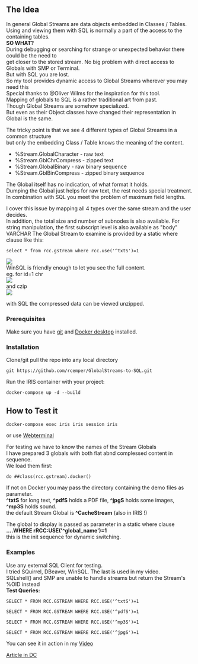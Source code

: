 ## The Idea  
In general Global Streams are data objects embedded in Classes / Tables.  
Using and viewing them with SQL is normally a part of the access to the containing tables.  
**SO WHAT?**  
During debugging or searching for strange or unexpected behavior there could be the need to    
get closer to the stored stream. No big problem with direct access to Globals with SMP or Terminal.  
But with SQL you are lost.  
So my tool provides dynamic access to Global Streams wherever you may need this  
Special thanks to  @Oliver Wilms  for the inspiration for this tool.   
Mapping of globals to SQL is a rather traditional art from past.  
Though Global Streams are somehow specialized.  
But even as their Object classes have changed their representation in Global is the same.
   
The tricky point is that we see 4 different types of Global Streams in a common structure  
but only the embedding Class / Table knows the meaning of the content.   
- %Stream.GlobalCharacter   -  raw text  
- %Stream.GblChrCompress - zipped text  
- %Stream.GlobalBinary - raw binary sequence  
- %Stream.GblBinCompress - zipped binary sequence  
   
The Global itself has no indication, of what format it holds.  
Dumping the Global just helps for raw text, the rest needs special treatment.  
In combination with SQL you meet the problem of maximum field lengths.  
  
I cover this issue by mapping all 4 types over the same stream and the user decides.   
In addition, the total size and number of subnodes is also available.
For string manipulation, the first subscript level is also available as "body" VARCHAR
The Global Stream to examine is provided by a static where clause like this:
```
select * from rcc.gstream where rcc.use('^txtS')=1
```
![](https://community.intersystems.com/sites/default/files/inline/images/images/image(5234).png)  
WinSQL is friendly enough to let you see the full content.   
eg. for id=1  chr    
![](https://community.intersystems.com/sites/default/files/inline/images/images/image(5235).png)   
and czip   
![](https://community.intersystems.com/sites/default/files/inline/images/images/image(5236).png)  

with SQL the compressed data can be viewed unzipped.

### Prerequisites
Make sure you have [git](https://git-scm.com/book/en/v2/Getting-Started-Installing-Git) and [Docker desktop](https://www.docker.com/products/docker-desktop) installed.

### Installation 
Clone/git pull the repo into any local directory
```
git https://github.com/rcemper/GlobalStreams-to-SQL.git
```
Run the IRIS container with your project: 
```
docker-compose up -d --build
```
## How to Test it
```
docker-compose exec iris iris session iris
```
or use [Webterminal](http://localhost:42773/terminal/)  

For testing we have to know the names of the Stream Globals  
I have prepared 3 globals with both flat abnd complessed content in sequence.   
We load them first:  
```
do ##class(rcc.gstream).docker()     
```
If not on Docker you may pass the directory containing the demo files as parameter.   
**^txtS** for long text, **^pdfS** holds a PDF file, **^jpgS** holds some images, **^mp3S** holds sound.  
the default Stream Global is **^CacheStream** (also in IRIS !)    

The global to display is passed as parameter in a static where clause  
**....WHERE rRCC:USE('^global_name')=1**   
this is the init sequence for dynamic switching.   

### Examples
Use any external SQL Client for testing.   
I tried SQuirrel, DBeaver, WinSQL.   The last is used in my video.     
SQLshell() and SMP are unable to handle streams but return the Stream's %OID instead   
**Test Queries:**       
```
SELECT * FROM RCC.GSTREAM WHERE RCC.USE('^txtS')=1
```
```
SELECT * FROM RCC.GSTREAM WHERE RCC.USE('^pdfS')=1
```
```
SELECT * FROM RCC.GSTREAM WHERE RCC.USE('^mp3S')=1
```
```
SELECT * FROM RCC.GSTREAM WHERE RCC.USE('^jpgS')=1
```
You can see it in action in my [Video](https://youtu.be/YPzdLceFmMg)

[Article in DC](https://community.intersystems.com/post/global-streams-sql)    
